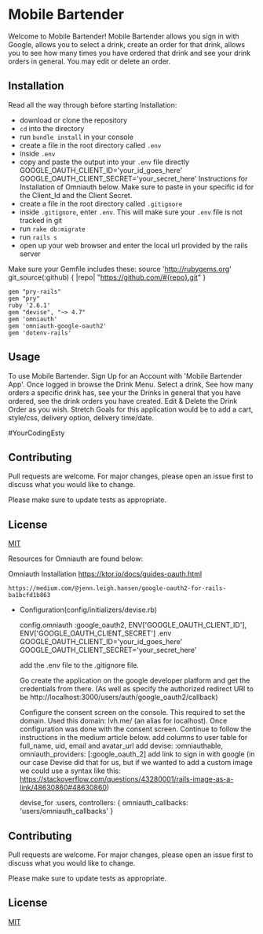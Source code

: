 # Mobile Bartender
Welcome to Mobile Bartender! Mobile Bartender allows you sign in with Google, 
allows you to select a drink, create an order for that drink, allows you to see how many times you have ordered that drink and see your drink orders in general.  You may edit or delete an order.

## Installation 
Read all the way through before starting Installation:
- download or clone the repository
- ```cd``` into the directory
- run ```bundle install``` in your console
- create a file in the root directory called ```.env```
- inside ```.env```
- copy and paste the output into your ```.env``` file directly               
        GOOGLE_OAUTH_CLIENT_ID='your_id_goes_here' 
        GOOGLE_OAUTH_CLIENT_SECRET='your_secret_here'
    Instructions for Installation of Omniauth below. Make sure to paste in your specific id for the Client_Id and the Client Secret.
- create a file in the root directory called ```.gitignore```
- inside ```.gitignore```, enter ```.env```. This will make sure your ```.env``` file is not tracked in git
- run ```rake db:migrate```
- run ```rails s``` 
- open up your web browser and enter the local url provided by the rails server

Make sure your Gemfile includes these:
source 'http://rubygems.org'
    git_source(:github) { |repo| "https://github.com/#{repo}.git" }

    gem "pry-rails"
    gem "pry"
    ruby '2.6.1'
    gem "devise", "~> 4.7"
    gem 'omniauth'
    gem 'omniauth-google-oauth2'
    gem 'dotenv-rails'
    
## Usage

To use Mobile Bartender. 
Sign Up for an Account with 'Mobile Bartender App'. 
Once logged in browse the Drink Menu.  Select a drink, See how many orders a specific drink has, see your the Drinks in general that you have ordered, see the drink orders you have created. Edit & Delete the Drink Order as you wish.  Stretch Goals for this application would be to add a cart, style/css, delivery option, delivery time/date. 

#YourCodingEsty

## Contributing
Pull requests are welcome. For major changes, please open an issue first to discuss what you would like to change.

Please make sure to update tests as appropriate.

## License
[MIT](https://choosealicense.com/licenses/mit/)


Resources for Omniauth are found below:

Omniauth Installation
    https://ktor.io/docs/guides-oauth.html

    https://medium.com/@jenn.leigh.hansen/google-oauth2-for-rails-ba1bcfd1b863

* Configuration(config/initializers/devise.rb)
    
    config.omniauth :google_oauth2, ENV['GOOGLE_OAUTH_CLIENT_ID'], ENV['GOOGLE_OAUTH_CLIENT_SECRET']
.env
    GOOGLE_OAUTH_CLIENT_ID='your_id_goes_here'
    GOOGLE_OAUTH_CLIENT_SECRET='your_secret_here'

    add the .env file to the .gitignore file.

    Go create the application on the google developer platform and get the credentials from there. (As well as specify the authorized redirect URI to be http://localhost:3000/users/auth/google_oauth2/callback)

    Configure the consent screen on the console. 
    This required to set the domain. Used this domain: lvh.me/ (an alias for localhost). Once configuration was done with the consent screen. 
    Continue to follow the instructions in the medium article below.
    add columns to user table for full_name, uid, email and avatar_url
    add devise: :omniauthable, omniauth_providers: [:google_oauth_2]
    add link to sign in with google (in our case Devise did that for us, but if we wanted to add a custom image we could use a syntax like this: https://stackoverflow.com/questions/43280001/rails-image-as-a-link/48630860#48630860)

    devise_for :users, controllers: { omniauth_callbacks: 'users/omniauth_callbacks' }
    
## Contributing
Pull requests are welcome. For major changes, please open an issue first to discuss what you would like to change.

Please make sure to update tests as appropriate.

## License
[MIT](https://choosealicense.com/licenses/mit/)